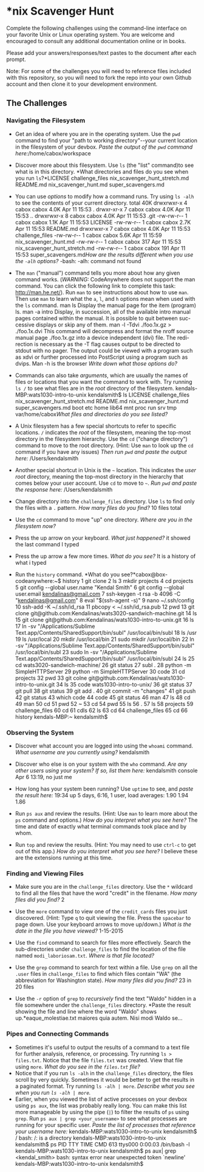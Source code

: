 # *nix Scavenger Hunt

Complete the following challenges using the command-line interface on your favorite
Unix or Linux operating system. You are welcome and encouraged to consult any
additional documentation online or in books.

Please add your answers/responses/text pastes to the document after each prompt.

Note: For some of the challenges you will need to reference files included with
this repository, so you will need to fork the repo into your own Github account
and then clone it to your development environment.

## The Challenges

### Navigating the Filesystem

* Get an idea of where you are in the operating system. Use the `pwd` command to find your "path to working directory"--your current location in the filesystem of your devbox. *Paste the output of the `pwd` command here:*/home/cabox/workspace
* Discover more about this filesystem. Use `ls` (the "list" command)to see what is in this directory. *What directories and files do you see when you run `ls`?*LICENSE    challenge_files        nix_scavenger_hunt_stretch.md
README.md  nix_scavenger_hunt.md  super_scavengers.md
* You can use *options* to modify how a command runs. Try using `ls -alh` to see the contents of your current directory. total 40K
drwxrwxr-x 4 cabox cabox 4.0K Apr 11 15:53 .
drwxr-xr-x 7 cabox cabox 4.0K Apr 11 15:53 ..
drwxrwxr-x 8 cabox cabox 4.0K Apr 11 15:53 .git
-rw-rw-r-- 1 cabox cabox 1.1K Apr 11 15:53 LICENSE
-rw-rw-r-- 1 cabox cabox 2.7K Apr 11 15:53 README.md
drwxrwxr-x 7 cabox cabox 4.0K Apr 11 15:53 challenge_files
-rw-rw-r-- 1 cabox cabox 5.6K Apr 11 15:59 nix_scavenger_hunt.md
-rw-rw-r-- 1 cabox cabox  317 Apr 11 15:53 nix_scavenger_hunt_stretch.md
-rw-rw-r-- 1 cabox cabox  191 Apr 11 15:53 super_scavengers.md*How are the results different when you use the `-alh` options?* -bash: -alh: command not found
* The `man` ("manual") command tells you more about how any given command works. (*WARNING:* CodeAnywhere does not support the man command. You can click the following link to complete this task: http://man.he.net/). Run `man` to see instructions about how to use `man`. Then use `man` to learn what the `a`, `l`, and `h` options mean when used with the `ls` command. man ls
           Display the manual page for the item (program) ls.
           man -a intro
           Display,  in  succession,  all  of the available intro manual pages
           contained within the manual.  It is possible to quit  between  suc-
           cessive displays or skip any of them.
           man -l -Tdvi ./foo.1x.gz > ./foo.1x.dvi
           This  command  will  decompress  and format the nroff source manual
           page ./foo.1x.gz into a device independent (dvi) file.   The  redi-
           rection is necessary as the -T flag causes output to be directed to
           stdout with no pager.  The output could be viewed  with  a  program
           such  as  xdvi or further processed into PostScript using a program
           such as dvips.
           Man -h is the browser *Write down what those options do?*
* Commands can also take *arguments*, which are usually the names of files or locations that you want the command to work with. Try running `ls /` to see what files are in the *root* directory of the filesystem. 
kendals-MBP:wats1030-intro-to-unix kendalsmith$ ls
LICENSE                         challenge_files                 nix_scavenger_hunt_stretch.md
README.md                       nix_scavenger_hunt.md           super_scavengers.md
boot  etc  home      lib64  mnt    proc  run   srv   tmp  var/home/cabox*What files and directories do you see listed?*
* A Unix filesystem has a few special shortcuts to refer to specific locations. `/` indicates the *root* of the filesystem, meaning the top-most directory in the filesystem hierarchy. Use the `cd` ("change directory") command to move to the root directory. (Hint: Use `man` to look up the `cd` command if you have any issues) *Then run `pwd` and paste the output here:*  /Users/kendalsmith

* Another special shortcut in Unix is the `~` location. This indicates the *user root* directory, meaning the top-most directory in the hierarchy that comes below your user account. Use `cd` to move to `~`. *Run `pwd` and paste the response here:* /Users/kendalsmith

* Change directory into the `challenge_files` directory. Use `ls` to find only the files with a `.` pattern. *How many files do you find?* 10 files total

* Use the `cd` command to move "up" one directory. *Where are you in the filesystem now?*

* Press the up arrow on your keyboard. *What just happened?*
it showed the last command I typed
* Press the up arrow a few more times. *What do you see?*
It is a history of what i typed
* Run the `history` command. *What do you see?*cabox@box-codeanywhere:~$ history
    1  git clone
    2  ls
    3  mkdir projects
    4  cd projects
    5  git config --global user.name "Kendal Smith"
    6  git config --global user.email kendalinas@gmail.com
    7  ssh-keygen -t rsa -b 4096 -C "kendalinas@gmail.com"
    8  eval "$(ssh-agent -s)"
    9  nano ~/.ssh/config
   10  ssh-add -K ~/.ssh/id_rsa
   11  pbcopy < ~/.ssh/id_rsa.pub
   12  pwd
   13  git clone git@github.com:Kendalinas/wats3020-sandwich-machine.git
   14  ls
   15  git clone git@github.com:Kendalinas/wats1030-intro-to-unix.git
   16  ls
   17  ln -sv "/Applications/Sublime Text.app/Contents/SharedSupport/bin/subl" /usr/local/bin/subl
   18  ls /usr
   19  ls /usr/local
   20  mkdir /usr/local/bin
   21  sudo mkdir /usr/local/bin
   22  ln -sv "/Applications/Sublime Text.app/Contents/SharedSupport/bin/subl" /usr/local/bin/subl
   23  sudo ln -sv "/Applications/Sublime Text.app/Contents/SharedSupport/bin/subl" /usr/local/bin/subl
   24  ls
   25  cd wats3020-sandwich-machine/
   26  git status
   27  subl .
   28  python -m SimpleHTTPServer
   29  python -m SimpleHTTPServer
   30  code
   31  cd projects
   32  pwd
   33  git colne git@github.com:Kendalinas/wats1030-intro-to-unix.git
   34  ls
   35  code wats1030-intro-to-unix/
   36  git status
   37  git pull
   38  git status
   39  git add .
   40  git commit -m "changes"
   41  git push
   42  git status
   43  which code
   44  code
   45  git status
   46  man
   47  ls
   48  cd
   49  man
   50  cd
   51  pwd
   52  ~
   53  cd
   54  pwd
   55  ls
   56  .
   57  ls
   58  projects
   59  challenge_files
   60  cd
   61  cdls
   62  ls
   63  cd
   64  challenge_files
   65  cd
   66  history
kendals-MBP:~ kendalsmith$

### Observing the System

* Discover what account you are logged into using the `whoami` command. *What username are you currently using?* kendalsmith

* Discover who else is on your system with the `who` command. *Are any other users using your system? If so, list them here:*
kendalsmith console  Apr  6 13:19, no just me
* How long has your system been running? Use `uptime` to see, and *paste the result here:*
19:34  up 5 days,  6:16, 1 user, load averages: 1.90 1.94 1.86
* Run `ps aux` and review the results. (Hint: Use `man` to learn more about the `ps` command and options.) *How do you interpret what you see here?* The time and date of exactly what terminal commands took place and by whom.  

* Run `top` and review the results. (Hint: You may need to use `ctrl-c` to get out of this app.) *How do you interpret what you see here?* I believe these are the extensions running at this time.

### Finding and Viewing Files

* Make sure you are in the `challenge_files` directory. Use the `*` wildcard to find all the files that have the word "credit" in the filename. *How many files did you find?* 2

* Use the `more` command to view one of the `credit_cards` files you just discovered. (Hint: Type `q` to quit viewing the file. Press the `spacebar` to page down. Use your keyboard arrows to move up/down.) *What is the date in the file you have viewed?* 1-15-2015
* Use the `find` command to search for files more effectively. Search the sub-directories under `challenge_files` to find the location of the file named `modi_laboriosam.txt`. *Where is that file located?*
* Use the `grep` command to search for text within a file. Use `grep` on all the `.user` files in `challenge_files` to find which files contain "WA" (the abbreviation for Washington state). *How many files did you find?* 23 in 20 files
* Use the `-r` option of `grep` to *recursively* find the text "Waldo" hidden in a file somewhere under the `challenge_files` directory. *Paste the result showing the file and line where the word "Waldo" shows up.*eaque_molestiae.txt maiores quia autem. Nisi modi Waldo se...

### Pipes and Connecting Commands

* Sometimes it's useful to output the results of a command to a text file for further analysis, reference, or processing. Try running `ls > files.txt`. Notice that the file `files.txt` was created. View that file using `more`. *What do you see in the `files.txt` file?*
* Notice that if you run `ls -alh` in the `challenge_files` directory, the files scroll by very quickly. Sometimes it would be better to get the results in a paginated format. Try running `ls -alh | more`. *Describe what you see when you run `ls -alh | more`.*
* Earlier, when you viewed the list of active processes on your devbox using `ps aux`, the list was probably really long. You can make this list more manageable by using the pipe (`|`) to filter the results of `ps` using `grep`. Run `ps aux | grep <your_username>` to see what processes are running for your specific user. *Paste the list of processes that reference your username here:*
kendals-MBP:wats1030-intro-to-unix kendalsmith$ /
bash: /: is a directory
kendals-MBP:wats1030-intro-to-unix kendalsmith$ ps
  PID TTY           TIME CMD
  613 ttys000    0:00.03 /bin/bash -l
kendals-MBP:wats1030-intro-to-unix kendalsmith$ ps aux| grep <kendal_smith>
bash: syntax error near unexpected token `newline'
kendals-MBP:wats1030-intro-to-unix kendalsmith$
